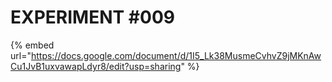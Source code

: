 # EXPERIMENT #009

{% embed url="https://docs.google.com/document/d/1I5_Lk38MusmeCvhvZ9jMKnAwCu1JvB1uxvawapLdyr8/edit?usp=sharing" %}
